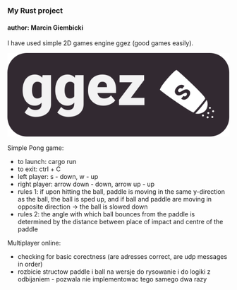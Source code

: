 ### My Rust project
#### author: Marcin Giembicki

I have used simple 2D games engine ggez (good games easily).

[![ggez logo](ggez-logo-maroon-full.svg)](http://ggez.rs/)

Simple Pong game:
- to launch: cargo run
- to exit: ctrl + C
- left player: s - down, w - up
- right player: arrow down - down, arrow up - up
- rules 1: if upon hitting the ball, paddle is moving in the same y-direction as the ball, the ball is sped up, and if ball and paddle are moving in opposite direction -> the ball is slowed down
- rules 2: the angle with which ball bounces from the paddle is determined by the distance between place of impact and centre of the paddle

Multiplayer online:
- checking for basic corectness (are adresses correct, are udp messages in order)
- rozbicie structow paddle i ball na wersje do rysowanie i do logiki z odbijaniem - pozwala nie implementowac tego samego dwa razy